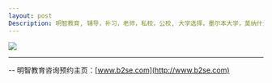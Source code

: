 ```yaml
---
layout: post
Description: 明智教育, 辅导，补习，老师，私校，公校, 大学选择，墨尔本大学，莫纳什大学，排名， Universities Selection, Private Schools, Selective Schools, Writing tutoring, Interviews tutoring, Resume Writing 
---
```


![](http://www.b2se.com/blog/images/OpenDays%202.jpg)

	
--------
-- 明智教育咨询预约主页：[www.b2se.com](http://www.b2se.com)

